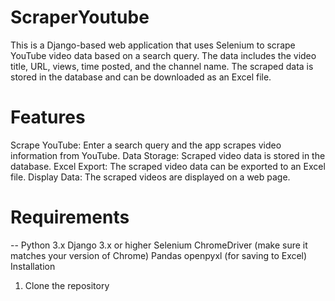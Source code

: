 # ScraperYoutube
This is a Django-based web application that uses Selenium to scrape YouTube video data based on a search query. The data includes the video title, URL, views, time posted, and the channel name. The scraped data is stored in the database and can be downloaded as an Excel file.
# Features
Scrape YouTube: Enter a search query and the app scrapes video information from YouTube.
Data Storage: Scraped video data is stored in the database.
Excel Export: The scraped video data can be exported to an Excel file.
Display Data: The scraped videos are displayed on a web page.
# Requirements
-- Python 3.x
Django 3.x or higher
Selenium
ChromeDriver (make sure it matches your version of Chrome)
Pandas
openpyxl (for saving to Excel)
Installation
1. Clone the repository
